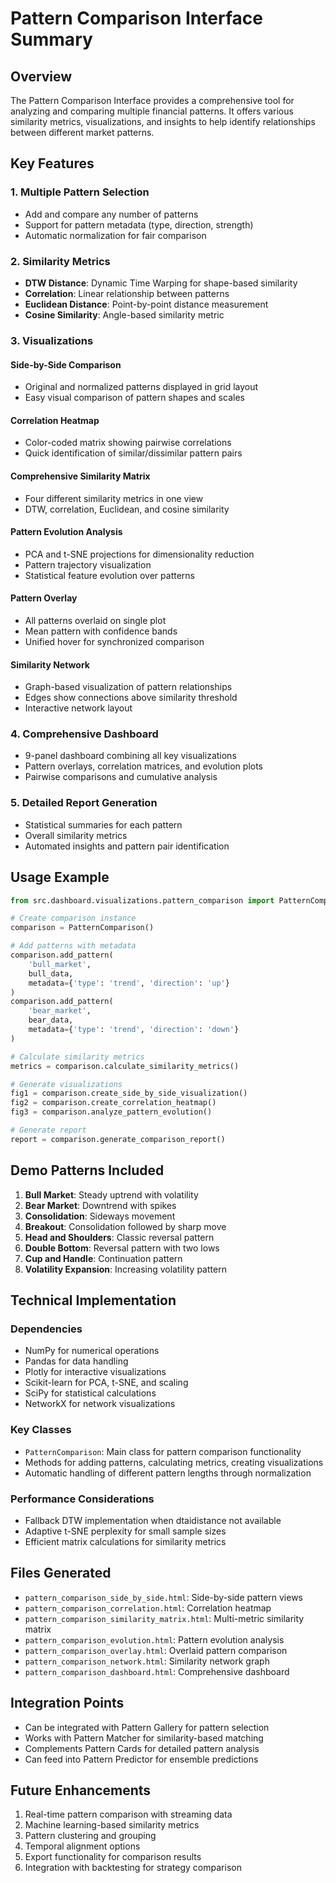 # Pattern Comparison Interface Summary

## Overview
The Pattern Comparison Interface provides a comprehensive tool for analyzing and comparing multiple financial patterns. It offers various similarity metrics, visualizations, and insights to help identify relationships between different market patterns.

## Key Features

### 1. **Multiple Pattern Selection**
- Add and compare any number of patterns
- Support for pattern metadata (type, direction, strength)
- Automatic normalization for fair comparison

### 2. **Similarity Metrics**
- **DTW Distance**: Dynamic Time Warping for shape-based similarity
- **Correlation**: Linear relationship between patterns
- **Euclidean Distance**: Point-by-point distance measurement
- **Cosine Similarity**: Angle-based similarity metric

### 3. **Visualizations**

#### Side-by-Side Comparison
- Original and normalized patterns displayed in grid layout
- Easy visual comparison of pattern shapes and scales

#### Correlation Heatmap
- Color-coded matrix showing pairwise correlations
- Quick identification of similar/dissimilar pattern pairs

#### Comprehensive Similarity Matrix
- Four different similarity metrics in one view
- DTW, correlation, Euclidean, and cosine similarity

#### Pattern Evolution Analysis
- PCA and t-SNE projections for dimensionality reduction
- Pattern trajectory visualization
- Statistical feature evolution over patterns

#### Pattern Overlay
- All patterns overlaid on single plot
- Mean pattern with confidence bands
- Unified hover for synchronized comparison

#### Similarity Network
- Graph-based visualization of pattern relationships
- Edges show connections above similarity threshold
- Interactive network layout

### 4. **Comprehensive Dashboard**
- 9-panel dashboard combining all key visualizations
- Pattern overlays, correlation matrices, and evolution plots
- Pairwise comparisons and cumulative analysis

### 5. **Detailed Report Generation**
- Statistical summaries for each pattern
- Overall similarity metrics
- Automated insights and pattern pair identification

## Usage Example

```python
from src.dashboard.visualizations.pattern_comparison import PatternComparison

# Create comparison instance
comparison = PatternComparison()

# Add patterns with metadata
comparison.add_pattern(
    'bull_market', 
    bull_data,
    metadata={'type': 'trend', 'direction': 'up'}
)
comparison.add_pattern(
    'bear_market', 
    bear_data,
    metadata={'type': 'trend', 'direction': 'down'}
)

# Calculate similarity metrics
metrics = comparison.calculate_similarity_metrics()

# Generate visualizations
fig1 = comparison.create_side_by_side_visualization()
fig2 = comparison.create_correlation_heatmap()
fig3 = comparison.analyze_pattern_evolution()

# Generate report
report = comparison.generate_comparison_report()
```

## Demo Patterns Included
1. **Bull Market**: Steady uptrend with volatility
2. **Bear Market**: Downtrend with spikes
3. **Consolidation**: Sideways movement
4. **Breakout**: Consolidation followed by sharp move
5. **Head and Shoulders**: Classic reversal pattern
6. **Double Bottom**: Reversal pattern with two lows
7. **Cup and Handle**: Continuation pattern
8. **Volatility Expansion**: Increasing volatility pattern

## Technical Implementation

### Dependencies
- NumPy for numerical operations
- Pandas for data handling
- Plotly for interactive visualizations
- Scikit-learn for PCA, t-SNE, and scaling
- SciPy for statistical calculations
- NetworkX for network visualizations

### Key Classes
- `PatternComparison`: Main class for pattern comparison functionality
- Methods for adding patterns, calculating metrics, creating visualizations
- Automatic handling of different pattern lengths through normalization

### Performance Considerations
- Fallback DTW implementation when dtaidistance not available
- Adaptive t-SNE perplexity for small sample sizes
- Efficient matrix calculations for similarity metrics

## Files Generated
- `pattern_comparison_side_by_side.html`: Side-by-side pattern views
- `pattern_comparison_correlation.html`: Correlation heatmap
- `pattern_comparison_similarity_matrix.html`: Multi-metric similarity matrix
- `pattern_comparison_evolution.html`: Pattern evolution analysis
- `pattern_comparison_overlay.html`: Overlaid pattern comparison
- `pattern_comparison_network.html`: Similarity network graph
- `pattern_comparison_dashboard.html`: Comprehensive dashboard

## Integration Points
- Can be integrated with Pattern Gallery for pattern selection
- Works with Pattern Matcher for similarity-based matching
- Complements Pattern Cards for detailed pattern analysis
- Can feed into Pattern Predictor for ensemble predictions

## Future Enhancements
1. Real-time pattern comparison with streaming data
2. Machine learning-based similarity metrics
3. Pattern clustering and grouping
4. Temporal alignment options
5. Export functionality for comparison results
6. Integration with backtesting for strategy comparison

